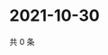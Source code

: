 # 2021-10-30

共 0 条

<!-- BEGIN WEIBO -->
<!-- 最后更新时间 Sat Oct 30 2021 00:21:04 GMT+0800 (China Standard Time) -->

<!-- END WEIBO -->
